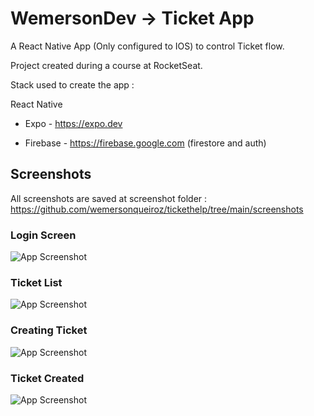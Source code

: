 
# WemersonDev -> Ticket App

A React Native App (Only configured to IOS) to control Ticket flow.

Project created during a course at RocketSeat.

Stack used to create the app :

React Native
- Expo - https://expo.dev

- Firebase - https://firebase.google.com 
    (firestore and auth)



## Screenshots

All screenshots are saved at screenshot folder :
https://github.com/wemersonqueiroz/tickethelp/tree/main/screenshots


### Login Screen
![App Screenshot](https://github.com/wemersonqueiroz/tickethelp/blob/main/screenshots/1.png?raw=true)
### Ticket List
![App Screenshot](https://github.com/wemersonqueiroz/tickethelp/blob/main/screenshots/3.png?raw=true)
### Creating Ticket
![App Screenshot](https://github.com/wemersonqueiroz/tickethelp/blob/main/screenshots/4.png?raw=true)
### Ticket Created
![App Screenshot](https://github.com/wemersonqueiroz/tickethelp/blob/main/screenshots/5.png?raw=true)

